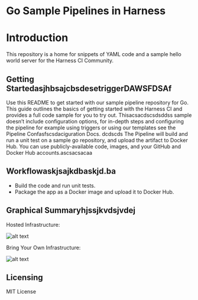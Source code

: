 # Go Sample Pipelines in Harness

Introduction
========================
This repository is a home for snippets of YAML code and a sample hello world server for the Harness CI Community.

## Getting StartedasjhbsajcbsdesetriggerDAWSFDSAf

Use this README to get started with our sample pipeline repository for Go. This guide outlines the basics of getting started with the Harness CI and provides a full code sample for you to try out. Thisacsacdscsdsddss sample doesn’t include configuration options, for in-depth steps and configuring the pipeline for example using triggers or using our templates see the Pipeline Confasfscsdaciguration Docs.
dcdscds
The Pipeline will build and run a unit test on a sample go repository, and upload the artifact to Docker Hub. You can use publicly-available code, images, and your GitHub and Docker Hub accounts.ascsacsacaa

## Workflowaskjsajkdbaskjd.ba
- Build the code and run unit tests.
- Package the app as a Docker image and upload it to Docker Hub.


## Graphical Summaryhjssjkvdsjvdej

Hosted Infrastructure:

![alt text](./images/harness_ci_hosted_infra_overview-eb7892f29a82eeae8f7112763ae749d1.png)

Bring Your Own Infrastructure:

![alt text](./images/harness_ci_your_infra_overview-b5d71133006969a8fe1129e0c48070cb.png)

## Licensing

MIT License
